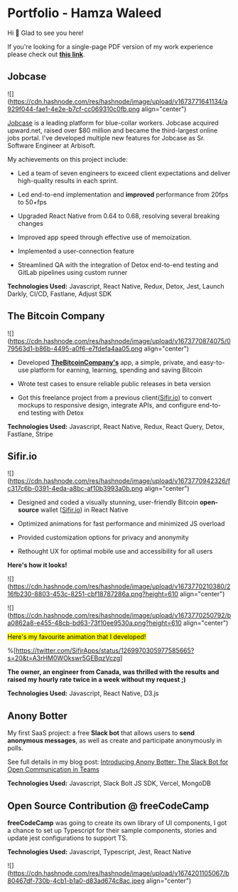 # Portfolio - Hamza Waleed

Hi 👋 Glad to see you here!

If you're looking for a single-page PDF version of my work experience please check out [**this link**](https://drive.google.com/file/d/14G67zLZ0NclBwfxxrpwg_V0rUwaUU_yw/view?usp=sharing).

## Jobcase

![](https://cdn.hashnode.com/res/hashnode/image/upload/v1673771641134/a929f044-fae1-4e2e-b7cf-cc069310c0fb.png align="center")

[Jobcase](https://www.jobcase.com/about-us/) is a leading platform for blue-collar workers. Jobcase acquired upward.net, raised over $80 million and became the third-largest online jobs portal. I've developed multiple new features for Jobcase as Sr. Software Engineer at Arbisoft.

My achievements on this project include:

* Led a team of seven engineers to exceed client expectations and deliver high-quality results in each sprint.
    
* Led end-to-end implementation and **improved** performance from 20fps to 50+fps
    
* Upgraded React Native from 0.64 to 0.68, resolving several breaking changes
    
* Improved app speed through effective use of memoization.
    
* Implemented a user-connection feature
    
* Streamlined QA with the integration of Detox end-to-end testing and GitLab pipelines using custom runner
    

**Technologies Used:** Javascript, React Native, Redux, Detox, Jest, Launch Darkly, CI/CD, Fastlane, Adjust SDK

## The Bitcoin Company

![](https://cdn.hashnode.com/res/hashnode/image/upload/v1673770874075/079563d1-b86b-4495-a0f6-e7fdefa4aa05.png align="center")

* Developed [**TheBitcoinCompany's**](https://thebitcoincompany.com/) app, a simple, private, and easy-to-use platform for earning, learning, spending and saving Bitcoin
    
* Wrote test cases to ensure reliable public releases in beta version
    
* Got this freelance project from a previous client([Sifir.io](http://Sifir.io)) to convert mockups to responsive design, integrate APIs, and configure end-to-end testing with Detox
    

**Technologies Used:** Javascript, React Native, Redux, React Query, Detox, Fastlane, Stripe

## Sifir.io

![](https://cdn.hashnode.com/res/hashnode/image/upload/v1673770942326/fc317c6b-0391-4eda-a8bc-af10b3993a0b.png align="center")

* Designed and coded a visually stunning, user-friendly Bitcoin **open-source** wallet ([Sifir.io](http://Sifir.io)) in React Native
    
* Optimized animations for fast performance and minimized JS overload
    
* Provided customization options for privacy and anonymity
    
* Rethought UX for optimal mobile use and accessibility for all users
    

**Here's how it looks!**

![](https://cdn.hashnode.com/res/hashnode/image/upload/v1673770210380/216fb230-8803-453c-8251-cbf18787286a.png?height=610 align="center")

![](https://cdn.hashnode.com/res/hashnode/image/upload/v1673770250792/ba0862a8-e455-48cb-bd63-73f10ee9530a.png?height=610 align="center")

<mark>Here's my favourite animation that I developed!</mark>

%[https://twitter.com/SifirApps/status/1269970305977585665?s=20&t=A3rHM0WOkswr5GEBqzVczg] 

**The owner, an engineer from Canada, was thrilled with the results and raised my hourly rate twice in a week without my request ;)**

**Technologies Used:** Javascript, React Native, D3.js

## Anony Botter

My first SaaS project: a free **Slack bot** that allows users to **send anonymous messages**, as well as create and participate anonymously in polls.

See full details in my blog post: [Introducing Anony Botter: The Slack Bot for Open Communication in Teams](https://hamzawaleed.com/anony-botter-send-anonymous-message-on-slack)

**Technologies Used:** Javascript, Slack Bolt JS SDK, Vercel, MongoDB

## Open Source Contribution @ freeCodeCamp

**freeCodeCamp** was going to create its own library of UI components, I got a chance to set up Typescript for their sample components, stories and update jest configurations to support TS.

**Technologies Used:** Javascript, Typescript, Jest, React Native

![](https://cdn.hashnode.com/res/hashnode/image/upload/v1674201105067/b80467df-730b-4cb1-b1a0-d83ad674c8ac.jpeg align="center")